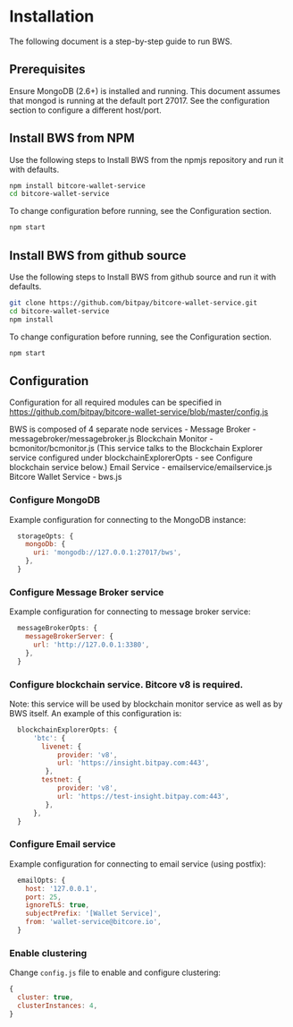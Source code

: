 # Installation

The following document is a step-by-step guide to run BWS.

## Prerequisites

Ensure MongoDB (2.6+) is installed and running. This document assumes that mongod is running at the default port 27017.
See the configuration section to configure a different host/port.

## Install BWS from NPM

Use the following steps to Install BWS from the npmjs repository and run it with defaults.

```sh
npm install bitcore-wallet-service
cd bitcore-wallet-service
```

To change configuration before running, see the Configuration section.

```sh
npm start
```

## Install BWS from github source

Use the following steps to Install BWS from github source and run it with defaults.

```sh
git clone https://github.com/bitpay/bitcore-wallet-service.git
cd bitcore-wallet-service
npm install
```

To change configuration before running, see the Configuration section.

```sh
npm start
```

## Configuration

Configuration for all required modules can be specified in https://github.com/bitpay/bitcore-wallet-service/blob/master/config.js

BWS is composed of 4 separate node services -
Message Broker - messagebroker/messagebroker.js
Blockchain Monitor - bcmonitor/bcmonitor.js (This service talks to the Blockchain Explorer service configured under blockchainExplorerOpts - see Configure blockchain service below.)
Email Service - emailservice/emailservice.js
Bitcore Wallet Service - bws.js

### Configure MongoDB

Example configuration for connecting to the MongoDB instance:

```javascript
  storageOpts: {
    mongoDb: {
      uri: 'mongodb://127.0.0.1:27017/bws',
    },
  }
```

### Configure Message Broker service

Example configuration for connecting to message broker service:

```javascript
  messageBrokerOpts: {
    messageBrokerServer: {
      url: 'http://127.0.0.1:3380',
    },
  }
```

### Configure blockchain service. Bitcore v8 is required.

Note: this service will be used by blockchain monitor service as well as by BWS itself.
An example of this configuration is:

```javascript
  blockchainExplorerOpts: {
      'btc': {
        livenet: {
            provider: 'v8',
            url: 'https://insight.bitpay.com:443',
         },
        testnet: {
            provider: 'v8',
            url: 'https://test-insight.bitpay.com:443',
         },
      },
  }
```

### Configure Email service

Example configuration for connecting to email service (using postfix):

```javascript
  emailOpts: {
    host: '127.0.0.1',
    port: 25,
    ignoreTLS: true,
    subjectPrefix: '[Wallet Service]',
    from: 'wallet-service@bitcore.io',
  }
```

### Enable clustering

Change `config.js` file to enable and configure clustering:

```javascript
{
  cluster: true,
  clusterInstances: 4,
}
```